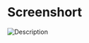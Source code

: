 # Screenshort
![Description](https://github.com/PisethPT/Bloons-Boundle-Game/assets/141244421/44e6bd4c-3d4b-42cf-ae69-0039ee938f2d)
